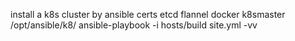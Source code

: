 install a k8s cluster by ansible
certs
etcd
flannel
docker
k8smaster
/opt/ansible/k8/
ansible-playbook -i hosts/build site.yml -vv
